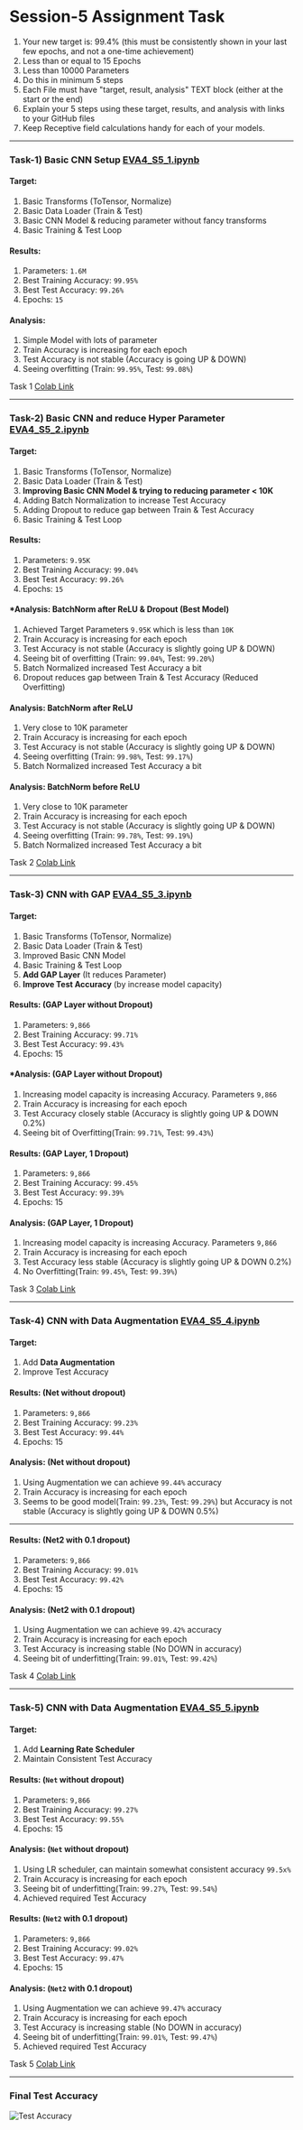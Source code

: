 # Session-5 Assignment Task
1. Your new target is:
99.4% (this must be consistently shown in your last few epochs, and not a one-time achievement)
2. Less than or equal to 15 Epochs
3. Less than 10000 Parameters
4. Do this in minimum 5 steps
5. Each File must have "target, result, analysis" TEXT block (either at the start or the end)
6. Explain your 5 steps using these target, results, and analysis with links to your GitHub files
7. Keep Receptive field calculations handy for each of your models. 

- - -

### Task-1) Basic CNN Setup [EVA4_S5_1.ipynb](https://github.com/velasoka-repo/EVA4/blob/master/Session-5/EVA4_S5_1.ipynb "EVA4-S5_1.ipynb")
#### Target:
1. Basic Transforms (ToTensor, Normalize)
2. Basic Data Loader (Train & Test)
3. Basic CNN Model & reducing parameter without fancy transforms
4. Basic Training  & Test Loop

#### Results:
1. Parameters: `1.6M`
2. Best Training Accuracy: `99.95%`
3. Best Test Accuracy: `99.26%`
4. Epochs: `15`

#### Analysis:
1. Simple Model with lots of parameter
2. Train Accuracy is increasing for each epoch
3. Test Accuracy is not stable (Accuracy is going UP & DOWN)
4. Seeing overfitting (Train: `99.95%`, Test: `99.08%`)

Task 1 [Colab Link](https://colab.research.google.com/github/velasoka-repo/EVA4/blob/master/Session-5/EVA4_S5_1.ipynb)

- - -


### Task-2) Basic CNN and reduce Hyper Parameter [EVA4_S5_2.ipynb](https://github.com/velasoka-repo/EVA4/blob/master/Session-5/EVA4_S5_2.ipynb "EVA4-S5_2.ipynb")
#### Target:
1. Basic Transforms (ToTensor, Normalize)
2. Basic Data Loader (Train & Test)
3. **Improving Basic CNN Model & trying to reducing parameter < 10K**
4. Adding Batch Normalization to increase Test Accuracy
5. Adding Dropout to reduce gap between Train & Test Accuracy 
6. Basic Training  & Test Loop

#### Results:
1. Parameters: `9.95K`
2. Best Training Accuracy: `99.04%`
3. Best Test Accuracy: `99.26%`
4. Epochs: `15`

#### *Analysis: BatchNorm after ReLU & Dropout (Best Model)
1. Achieved Target Parameters `9.95K` which is less than `10K`
2. Train Accuracy is increasing for each epoch
3. Test Accuracy is not stable (Accuracy is slightly going UP & DOWN)
4. Seeing bit of overfitting (Train: `99.04%`, Test: `99.20%`) 
5. Batch Normalized increased Test Accuracy a bit
6. Dropout reduces gap between Train & Test Accuracy (Reduced Overfitting)

#### Analysis: BatchNorm after ReLU
1. Very close to 10K parameter
2. Train Accuracy is increasing for each epoch
3. Test Accuracy is not stable (Accuracy is slightly going UP & DOWN)
4. Seeing overfitting (Train: `99.98%`, Test: `99.17%`)
5. Batch Normalized increased Test Accuracy a bit

#### Analysis: BatchNorm before ReLU
1. Very close to 10K parameter
2. Train Accuracy is increasing for each epoch
3. Test Accuracy is not stable (Accuracy is slightly going UP & DOWN)
4. Seeing overfitting (Train: `99.78%`, Test: `99.19%`) 
5. Batch Normalized increased Test Accuracy a bit

Task 2 [Colab Link](https://colab.research.google.com/github/velasoka-repo/EVA4/blob/master/Session-5/EVA4_S5_2.ipynb)

- - -

### Task-3) CNN with GAP [EVA4_S5_3.ipynb](https://github.com/velasoka-repo/EVA4/blob/master/Session-5/EVA4_S5_3.ipynb "EVA4-S5_3.ipynb")
#### Target:
1. Basic Transforms (ToTensor, Normalize)
2. Basic Data Loader (Train & Test)
3. Improved Basic CNN Model
4. Basic Training  & Test Loop
5. **Add GAP Layer** (It reduces Parameter)
6. **Improve Test Accuracy** (by increase model capacity)

#### Results: (GAP Layer without Dropout)
1. Parameters: `9,866`
2. Best Training Accuracy: `99.71%` 
3. Best Test Accuracy: `99.43%`
4. Epochs: 15

#### *Analysis: (GAP Layer without Dropout)
1. Increasing model capacity is increasing Accuracy. Parameters `9,866`
2. Train Accuracy is increasing for each epoch
3. Test Accuracy closely stable (Accuracy is slightly going UP & DOWN 0.2%)
4. Seeing bit of Overfitting(Train: `99.71%`, Test: `99.43%`)


#### Results: (GAP Layer, 1 Dropout)
1. Parameters: `9,866`
2. Best Training Accuracy: `99.45%` 
3. Best Test Accuracy: `99.39%`
4. Epochs: 15

#### Analysis: (GAP Layer, 1 Dropout)
1. Increasing model capacity is increasing Accuracy. Parameters `9,866`
2. Train Accuracy is increasing for each epoch
3. Test Accuracy less stable (Accuracy is slightly going UP & DOWN 0.2%)
4. No Overfitting(Train: `99.45%`, Test: `99.39%`)

Task 3 [Colab Link](https://colab.research.google.com/github/velasoka-repo/EVA4/blob/master/Session-5/EVA4_S5_3.ipynb)

- - -

### Task-4) CNN with Data Augmentation [EVA4_S5_4.ipynb](https://github.com/velasoka-repo/EVA4/blob/master/Session-5/EVA4_S5_4.ipynb "EVA4-S5_4.ipynb")

#### Target:
1. Add **Data Augmentation**
2. Improve Test Accuracy

#### Results: (Net without dropout)
1. Parameters: `9,866`
2. Best Training Accuracy: `99.23%` 
3. Best Test Accuracy: `99.44%`
4. Epochs: 15

#### Analysis: (Net without dropout)
1. Using Augmentation we can achieve `99.44%` accuracy
2. Train Accuracy is increasing for each epoch
3. Seems to be good model(Train: `99.23%`, Test: `99.29%`) but Accuracy is not stable (Accuracy is slightly going UP & DOWN 0.5%)

- - -

#### Results: (Net2 with 0.1 dropout)
1. Parameters: `9,866`
2. Best Training Accuracy: `99.01%` 
3. Best Test Accuracy: `99.42%`
4. Epochs: 15

#### Analysis: (Net2 with 0.1 dropout)
1. Using Augmentation we can achieve `99.42%` accuracy
2. Train Accuracy is increasing for each epoch
3. Test Accuracy is increasing stable (No DOWN in accuracy)
4. Seeing bit of underfitting(Train: `99.01%`, Test: `99.42%`)

Task 4 [Colab Link](https://colab.research.google.com/github/velasoka-repo/EVA4/blob/master/Session-5/EVA4_S5_4.ipynb)

- - -

### Task-5) CNN with Data Augmentation [EVA4_S5_5.ipynb](https://github.com/velasoka-repo/EVA4/blob/master/Session-5/EVA4_S5_5.ipynb "EVA4-S5_5.ipynb")

#### Target:
1. Add **Learning Rate Scheduler**
2. Maintain Consistent Test Accuracy

#### Results: (`Net` without dropout)
1. Parameters: `9,866`
2. Best Training Accuracy: `99.27%` 
3. Best Test Accuracy: `99.55%`
4. Epochs: 15

#### Analysis: (`Net` without dropout)
1. Using LR scheduler, can maintain somewhat consistent accuracy `99.5x%` 
2. Train Accuracy is increasing for each epoch
3. Seeing bit of underfitting(Train: `99.27%`, Test: `99.54%`)
4. Achieved required Test Accuracy 

#### Results: (`Net2` with 0.1 dropout)
1. Parameters: `9,866`
2. Best Training Accuracy: `99.02%` 
3. Best Test Accuracy: `99.47%`
4. Epochs: 15

#### Analysis: (`Net2` with 0.1 dropout)
1. Using Augmentation we can achieve `99.47%` accuracy
2. Train Accuracy is increasing for each epoch
3. Test Accuracy is increasing stable (No DOWN in accuracy)
4. Seeing bit of underfitting(Train: `99.01%`, Test: `99.47%`)
5. Achieved required Test Accuracy 

Task 5 [Colab Link](https://colab.research.google.com/github/velasoka-repo/EVA4/blob/master/Session-5/EVA4_S5_5.ipynb)

- - -

### Final Test Accuracy

![Test Accuracy](https://github.com/velasoka-repo/EVA4/blob/master/Session-5/images/test-accuracy.png "Test Accuracy")
